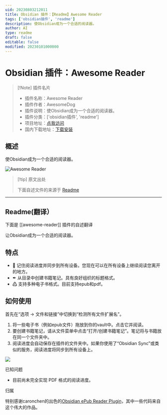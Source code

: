 ```yaml
---
uid: 20230803212011
title: Obsidian 插件：【Readme】Awesome Reader
tags: ['obsidian插件', 'readme']
description: 使Obsidian成为一个合适的阅读器。
author: AI
type: readme
draft: false
editable: false
modified: 20230101000000
---
```


# Obsidian 插件：Awesome Reader

> [!Note] 插件名片
> - 插件名称：Awesome Reader
> - 插件作者：AwesomeDog
> - 插件说明：使Obsidian成为一个合适的阅读器。
> - 插件分类：['obsidian插件', 'readme']
> - 项目地址：[点我访问](https://github.com/AwesomeDog/obsidian-awesome-reader)
> - 国内下载地址：[下载安装](https://pkmer.cn/products/plugin/pluginMarket/?awesome-reader)

## 概述

使Obsidian成为一个合适的阅读器。

![Awesome Reader](https://cdn.pkmer.cn/covers/awesome-reader.png!pkmer)

> [!tip] 原文出处
> 
>下面自述文件的来源于 [Readme](https://ghproxy.net/https://raw.githubusercontent.com/AwesomeDog/obsidian-awesome-reader/master/README.md)
> 

---

## Readme(翻译）

下面是 [[awesome-reader]] 插件的自述翻译



让Obsidian成为一个合适的阅读器。

## 特点

- 💾 记住阅读进度并同步到所有设备。您现在可以在所有设备上继续阅读您离开的地方。
- ✒ 从目录中创建书籍笔记。具有良好组织的标题格式。
- ♳ 支持多种电子书格式。目前支持epub和pdf。

## 如何使用

首先在“选项 -> 文件和链接”中切换到“检测所有文件扩展名”。

1. 将一些电子书（例如epub文件）拖放到你的vault中。点击它并阅读。
2. 要创建书籍笔记，请从文件菜单中点击“打开/创建书籍笔记”。笔记将与书籍放在同一个文件夹中。
3. 阅读进度会自动保存在插件的文件夹中。如果你使用了“Obsidian Sync”或类似的服务，阅读进度将同步到所有设备上。

![](resources/img1.png)

已知问题

- 目前尚未完全实现 PDF 格式的阅读进度。

归属

特别感谢caronchen的出色的[Obsidian ePub Reader Plugin](https://github.com/caronchen/obsidian-epub-plugin)，其中一些代码来自这个伟大的作品。



